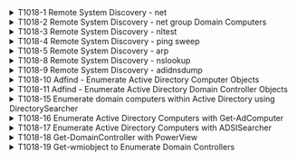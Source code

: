 <details>
<summary>T1018-1 Remote System Discovery - net
</summary>
<pre>$ NA </pre>
</details>
<details>
<summary>T1018-2 Remote System Discovery - net group Domain Computers
</summary>
<pre>$ NA </pre>
</details>
<details>
<summary>T1018-3 Remote System Discovery - nltest
</summary>
<pre>$ NA </pre>
</details>
<details>
<summary>T1018-4 Remote System Discovery - ping sweep
</summary>
<pre>$ NA </pre>
</details>
<details>
<summary>T1018-5 Remote System Discovery - arp
</summary>
<pre>$ NA </pre>
</details>
<details>
<summary>T1018-8 Remote System Discovery - nslookup
</summary>
<pre>$ NA </pre>
</details>
<details>
<summary>T1018-9 Remote System Discovery - adidnsdump
</summary>
<pre>$ NA </pre>
</details>
<details>
<summary>T1018-10 Adfind - Enumerate Active Directory Computer Objects
</summary>
<pre>$ NA </pre>
</details>
<details>
<summary>T1018-11 Adfind - Enumerate Active Directory Domain Controller Objects
</summary>
<pre>$ NA </pre>
</details>
<details>
<summary>T1018-15 Enumerate domain computers within Active Directory using DirectorySearcher
</summary>
<pre>$ NA </pre>
</details>
<details>
<summary>T1018-16 Enumerate Active Directory Computers with Get-AdComputer
</summary>
<pre>$ NA </pre>
</details>
<details>
<summary>T1018-17 Enumerate Active Directory Computers with ADSISearcher
</summary>
<pre>$ NA </pre>
</details>
<details>
<summary>T1018-18 Get-DomainController with PowerView
</summary>
<pre>$ NA </pre>
</details>
<details>
<summary>T1018-19 Get-wmiobject to Enumerate Domain Controllers
</summary>
<pre>$ NA </pre>
</details>
